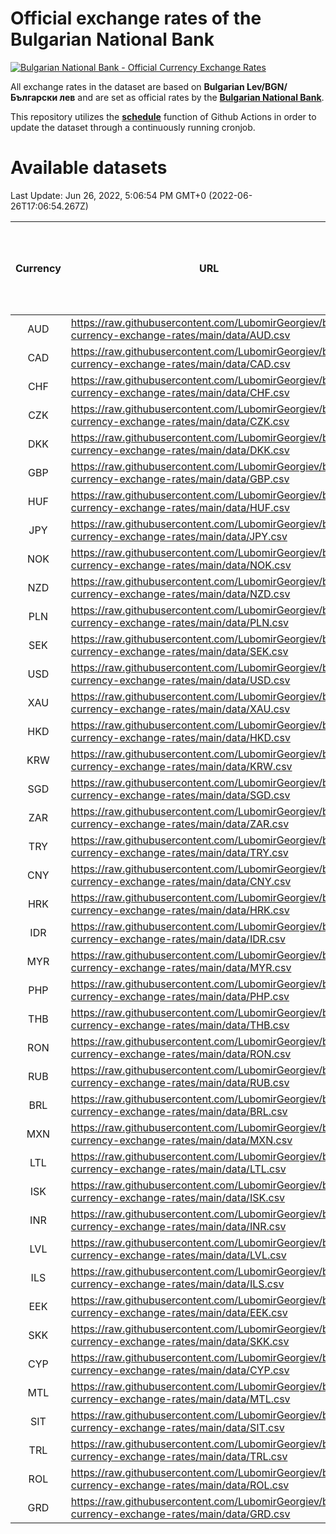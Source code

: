 # Official exchange rates of the Bulgarian National Bank

[![Bulgarian National Bank - Official Currency Exchange Rates](https://github.com/LubomirGeorgiev/bnb-currency-exchange-rates/actions/workflows/update-rates.yml/badge.svg?branch=main)](https://github.com/LubomirGeorgiev/bnb-currency-exchange-rates/actions/workflows/update-rates.yml)

All exchange rates in the dataset are based on **Bulgarian Lev/BGN/Български лев** and are set as official rates by the [**Bulgarian National Bank**](https://www.bnb.bg/Statistics/StExternalSector/StExchangeRates/StERForeignCurrencies/index.htm?toLang=_EN).

This repository utilizes the [**schedule**](https://docs.github.com/en/actions/reference/events-that-trigger-workflows) function of Github Actions in order to update the dataset through a continuously running cronjob.

# Available datasets

<!-- START LINKS (DO NOT EVER FU*ING DELETE THIS COMMENT FOR THE LOVE OF YOUR LIFE!!! IF YOU ARE CURIOS HOW IT WORKS, YOU CAN HAVE A LOOK AT ./src/updateReadme.ts) -->

Last Update: Jun 26, 2022, 5:06:54 PM GMT+0 (2022-06-26T17:06:54.267Z)

| Currency | URL                                                                                             | Number of records | Number of missing days that were filled in |
| :------: | ----------------------------------------------------------------------------------------------- | :---------------: | :----------------------------------------: |
|   AUD    | https://raw.githubusercontent.com/LubomirGeorgiev/bnb-currency-exchange-rates/main/data/AUD.csv |       8296        |                    2560                    |
|   CAD    | https://raw.githubusercontent.com/LubomirGeorgiev/bnb-currency-exchange-rates/main/data/CAD.csv |       8296        |                    2560                    |
|   CHF    | https://raw.githubusercontent.com/LubomirGeorgiev/bnb-currency-exchange-rates/main/data/CHF.csv |       8296        |                    2560                    |
|   CZK    | https://raw.githubusercontent.com/LubomirGeorgiev/bnb-currency-exchange-rates/main/data/CZK.csv |       8296        |                    2560                    |
|   DKK    | https://raw.githubusercontent.com/LubomirGeorgiev/bnb-currency-exchange-rates/main/data/DKK.csv |       8296        |                    2560                    |
|   GBP    | https://raw.githubusercontent.com/LubomirGeorgiev/bnb-currency-exchange-rates/main/data/GBP.csv |       8296        |                    2560                    |
|   HUF    | https://raw.githubusercontent.com/LubomirGeorgiev/bnb-currency-exchange-rates/main/data/HUF.csv |       8296        |                    2560                    |
|   JPY    | https://raw.githubusercontent.com/LubomirGeorgiev/bnb-currency-exchange-rates/main/data/JPY.csv |       8296        |                    2560                    |
|   NOK    | https://raw.githubusercontent.com/LubomirGeorgiev/bnb-currency-exchange-rates/main/data/NOK.csv |       8296        |                    2560                    |
|   NZD    | https://raw.githubusercontent.com/LubomirGeorgiev/bnb-currency-exchange-rates/main/data/NZD.csv |       8296        |                    2560                    |
|   PLN    | https://raw.githubusercontent.com/LubomirGeorgiev/bnb-currency-exchange-rates/main/data/PLN.csv |       8296        |                    2560                    |
|   SEK    | https://raw.githubusercontent.com/LubomirGeorgiev/bnb-currency-exchange-rates/main/data/SEK.csv |       8296        |                    2560                    |
|   USD    | https://raw.githubusercontent.com/LubomirGeorgiev/bnb-currency-exchange-rates/main/data/USD.csv |       8296        |                    2560                    |
|   XAU    | https://raw.githubusercontent.com/LubomirGeorgiev/bnb-currency-exchange-rates/main/data/XAU.csv |       8296        |                    2562                    |
|   HKD    | https://raw.githubusercontent.com/LubomirGeorgiev/bnb-currency-exchange-rates/main/data/HKD.csv |       7994        |                    2469                    |
|   KRW    | https://raw.githubusercontent.com/LubomirGeorgiev/bnb-currency-exchange-rates/main/data/KRW.csv |       7994        |                    2469                    |
|   SGD    | https://raw.githubusercontent.com/LubomirGeorgiev/bnb-currency-exchange-rates/main/data/SGD.csv |       7994        |                    2469                    |
|   ZAR    | https://raw.githubusercontent.com/LubomirGeorgiev/bnb-currency-exchange-rates/main/data/ZAR.csv |       7994        |                    2469                    |
|   TRY    | https://raw.githubusercontent.com/LubomirGeorgiev/bnb-currency-exchange-rates/main/data/TRY.csv |       6476        |                    1999                    |
|   CNY    | https://raw.githubusercontent.com/LubomirGeorgiev/bnb-currency-exchange-rates/main/data/CNY.csv |       6356        |                    1963                    |
|   HRK    | https://raw.githubusercontent.com/LubomirGeorgiev/bnb-currency-exchange-rates/main/data/HRK.csv |       6356        |                    1963                    |
|   IDR    | https://raw.githubusercontent.com/LubomirGeorgiev/bnb-currency-exchange-rates/main/data/IDR.csv |       6356        |                    1963                    |
|   MYR    | https://raw.githubusercontent.com/LubomirGeorgiev/bnb-currency-exchange-rates/main/data/MYR.csv |       6356        |                    1963                    |
|   PHP    | https://raw.githubusercontent.com/LubomirGeorgiev/bnb-currency-exchange-rates/main/data/PHP.csv |       6356        |                    1963                    |
|   THB    | https://raw.githubusercontent.com/LubomirGeorgiev/bnb-currency-exchange-rates/main/data/THB.csv |       6356        |                    1963                    |
|   RON    | https://raw.githubusercontent.com/LubomirGeorgiev/bnb-currency-exchange-rates/main/data/RON.csv |       6297        |                    1945                    |
|   RUB    | https://raw.githubusercontent.com/LubomirGeorgiev/bnb-currency-exchange-rates/main/data/RUB.csv |       6241        |                    1925                    |
|   BRL    | https://raw.githubusercontent.com/LubomirGeorgiev/bnb-currency-exchange-rates/main/data/BRL.csv |       5386        |                    1666                    |
|   MXN    | https://raw.githubusercontent.com/LubomirGeorgiev/bnb-currency-exchange-rates/main/data/MXN.csv |       5386        |                    1666                    |
|   LTL    | https://raw.githubusercontent.com/LubomirGeorgiev/bnb-currency-exchange-rates/main/data/LTL.csv |       5272        |                    1614                    |
|   ISK    | https://raw.githubusercontent.com/LubomirGeorgiev/bnb-currency-exchange-rates/main/data/ISK.csv |       5175        |                    1602                    |
|   INR    | https://raw.githubusercontent.com/LubomirGeorgiev/bnb-currency-exchange-rates/main/data/INR.csv |       5019        |                    1552                    |
|   LVL    | https://raw.githubusercontent.com/LubomirGeorgiev/bnb-currency-exchange-rates/main/data/LVL.csv |       4907        |                    1500                    |
|   ILS    | https://raw.githubusercontent.com/LubomirGeorgiev/bnb-currency-exchange-rates/main/data/ILS.csv |       4174        |                    1299                    |
|   EEK    | https://raw.githubusercontent.com/LubomirGeorgiev/bnb-currency-exchange-rates/main/data/EEK.csv |       4119        |                    1258                    |
|   SKK    | https://raw.githubusercontent.com/LubomirGeorgiev/bnb-currency-exchange-rates/main/data/SKK.csv |       2970        |                    912                     |
|   CYP    | https://raw.githubusercontent.com/LubomirGeorgiev/bnb-currency-exchange-rates/main/data/CYP.csv |       2906        |                    890                     |
|   MTL    | https://raw.githubusercontent.com/LubomirGeorgiev/bnb-currency-exchange-rates/main/data/MTL.csv |       2604        |                    799                     |
|   SIT    | https://raw.githubusercontent.com/LubomirGeorgiev/bnb-currency-exchange-rates/main/data/SIT.csv |       2542        |                    778                     |
|   TRL    | https://raw.githubusercontent.com/LubomirGeorgiev/bnb-currency-exchange-rates/main/data/TRL.csv |       1818        |                    559                     |
|   ROL    | https://raw.githubusercontent.com/LubomirGeorgiev/bnb-currency-exchange-rates/main/data/ROL.csv |       1697        |                    524                     |
|   GRD    | https://raw.githubusercontent.com/LubomirGeorgiev/bnb-currency-exchange-rates/main/data/GRD.csv |        361        |                    109                     |

<!-- END LINKS (DO NOT EVER FU*ING DELETE THIS COMMENT FOR THE LOVE OF YOUR LIFE!!! IF YOU ARE CURIOS HOW IT WORKS, YOU CAN HAVE A LOOK AT ./src/updateReadme.ts) -->
